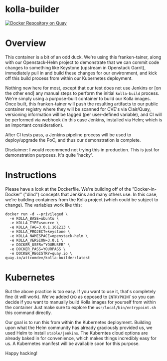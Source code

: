 # kolla-builder
[![Docker Repository on Quay](https://quay.io/repository/attcomdev/kolla-builder/status "Docker Repository on Quay")](https://quay.io/repository/attcomdev/kolla-builder)

# Overview
This container is a bit of an odd duck. We're using this franken-tainer, along with our Openstack-Helm project to demonstrate that we can commit code changes to something like Keystone (upstream in Openstack Garrit), immediately pull in and build these changes for our environment, and kick off this build process from within our Kubernetes deployment. 

Nothing new here for most, except that our test does not use Jenkins or [on the other end] any manual steps to perform the initial `kolla-build` process. We're simply using a purpose-built container to build our Kolla images. Once built, this franken-tainer will push the resulting artifacts to our public container registry where they will be scanned for CVE's via Clair/Quay, versioning information will be tagged (per user-defined variable), and CI will be performed via webhook (in this case Jenkins, installed via Helm; which is an important consideration).

After CI tests pass, a Jenkins pipeline process will be used to deploy/upgrade the PoC, and thus our demonstration is complete.

Disclaimer: I would recommend not trying this in production. This is just for demonstration purposes. It's quite 'hacky'.

# Instructions
Please have a look at the Dockerfile. We're building off of the "Docker-in-Docker" ("dind") concepts that Jenkins and many others use. In this case, we're building containers from the Kolla project (which could be subject to change). The variables work like this:

```
docker run -d --privileged \
  -e KOLLA_BASE=ubuntu \
  -e KOLLA_TYPE=source \
  -e KOLLA_TAG=3.0.1.161213 \
  -e KOLLA_PROJECT=keystone \
  -e KOLLA_NAMESPACE=openstack-helm \
  -e KOLLA_VERSION=3.0.1 \
  -e DOCKER_USER="YOURUSER" \
  -e DOCKER_PASS=YOURPASS \
  -e DOCKER_REGISTRY=quay.io \
quay.io/attcomdev/kolla-builder:latest
```

# Kubernetes
But the above practice is too easy. If you want to use it, that's completely fine (it will work). We've added `CMD` as opposed to `ENTRYPOINT` so you can decide if you want to manually build Kolla images for yourself from within the container Just make sure to explore the `usr/local/bin/entrypoint.sh` this command directly.

Our goal is to run this from within the Kubernetes deployment. Building upon what the Helm community has already graciously provided us, we used Helm to install `stable/jenkins`. The Kuberntes cloud options are already baked in for convenience, which makes things incredibly easy for us. A Kubernetes manifest will be available soon for this purpose.

Happy hacking!
